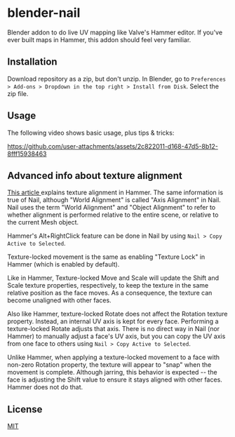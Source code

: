 # blender-nail

Blender addon to do live UV mapping like Valve's Hammer editor. If you've ever built maps in Hammer, this addon should feel very familiar.

## Installation

Download repository as a zip, but don't unzip. In Blender, go to `Preferences > Add-ons > Dropdown in the top right > Install from Disk`. Select the zip file.

## Usage

The following video shows basic usage, plus tips & tricks:

https://github.com/user-attachments/assets/2c822011-d168-47d5-8b12-8fff15938463

## Advanced info about texture alignment

[This article ](https://developer.valvesoftware.com/wiki/Texture_alignment) explains texture alignment in Hammer. The same information is true of Nail, although "World Alignment" is called "Axis Alignment" in Nail. Nail uses the term "World Alignment" and "Object Alignment" to refer to whether alignment is performed relative to the entire scene, or relative to the current Mesh object.

Hammer's Alt+RightClick feature can be done in Nail by using `Nail > Copy Active to Selected`.

Texture-locked movement is the same as enabling "Texture Lock" in Hammer (which is enabled by default).

Like in Hammer, Texture-locked Move and Scale will update the Shift and Scale texture properties, respectively, to keep the texture in the same relative position as the face moves. As a consequence, the texture can become unaligned with other faces.

Also like Hammer, texture-locked Rotate does not affect the Rotation texture property. Instead, an internal UV axis is kept for every face. Performing a texture-locked Rotate adjusts that axis. There is no direct way in Nail (nor Hammer) to manually adjust a face's UV axis, but you can copy the UV axis from one face to others using `Nail > Copy Active to Selected`.

Unlike Hammer, when applying a texture-locked movement to a face with non-zero Rotation property, the texture will appear to "snap" when the movement is complete. Although jarring, this behavior is expected -- the face is adjusting the Shift value to ensure it stays aligned with other faces. Hammer does not do that.

## License

[MIT](https://mit-license.org/)
